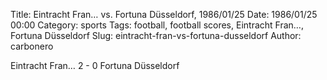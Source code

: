 Title: Eintracht Fran… vs. Fortuna Düsseldorf, 1986/01/25
Date: 1986/01/25 00:00
Category: sports
Tags: football, football scores, Eintracht Fran…, Fortuna Düsseldorf
Slug: eintracht-fran-vs-fortuna-dusseldorf
Author: carbonero


Eintracht Fran… 2 - 0 Fortuna Düsseldorf
